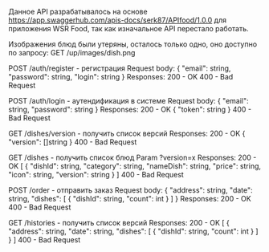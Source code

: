 Данное API разрабатывалось на основе https://app.swaggerhub.com/apis-docs/serk87/APIfood/1.0.0 для приложения WSR Food, так как изначальное API перестало работать.

Изображения блюд были утеряны, осталось только одно, оно доступно по запросу:
GET /up/images/dish.png


POST /auth/register - регистрация
Request body:
{
    "email": string,
    "password": string,
    "login": string
}
Responses:
200 - OK
400 - Bad Request

POST /auth/login - аутендификация в системе
Request body:
{
    "email": string,
    "password": string
}
Responses:
200 - OK
{
    "token": string
}
400 - Bad Request

GET /dishes/version - получить список версий
Responses:
200 - OK
{
    "version": []string
}
400 - Bad Request

GET /dishes - получить список блюд
Param ?version=x
Responses:
200 - OK
[
  {
    "dishId": string,
    "category": string,
    "nameDish": string,
    "price": string,
    "icon": string,
    "version": string
  }
]
400 - Bad Request

POST /order - отправить заказ
Request body:
{
  "address": string,
  "date": string,
  "dishes": [
    {
      "dishId": string,
      "count": int
    }
  ]
}
Responses:
200 - OK
400 - Bad Request

GET /histories - получить список версий
Responses:
200 - OK
[
  {
    "address": string,
    "date": string,
    "dishes": [
      {
        "dishId": string,
        "count": int
      }
    ]
  }
]
400 - Bad Request